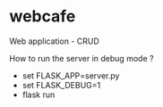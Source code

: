 # webcafe
Web application - CRUD

How to run the server in debug mode ?

- set FLASK_APP=server.py
- set FLASK_DEBUG=1
- flask run
